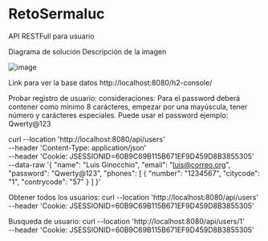 # RetoSermaluc
API RESTFull para usuario

Diagrama de solución
Descripción de la imagen

![image](https://github.com/luchogb87/RetoSermaluc/assets/10896732/15e6120e-2ae7-4bc3-a700-18f1f43d8c63)



Link para ver la base datos
http://localhost:8080/h2-console/

Probar registro de usuario:
consideraciones: Para el password deberá contener como mínimo 8 carácteres, empezar por una mayúscula, tener número y carácteres especiales.
Puede usar el password ejemplo: Qwerty@123

curl --location 'http://localhost:8080/api/users' \
--header 'Content-Type: application/json' \
--header 'Cookie: JSESSIONID=60B9C69B115B671EF9D459D8B3855305' \
--data-raw '{
    "name": "Luis Ginocchio",
    "email": "luis@correo.org",
    "password": "Qwerty@123",
    "phones": [
        {
            "number": "1234567",
            "citycode": "1",
            "contrycode": "57"
        }
    ]
}'

Obtener todos los usuarios:
curl --location 'http://localhost:8080/api/users' \
--header 'Cookie: JSESSIONID=60B9C69B115B671EF9D459D8B3855305'

Busqueda de usuario: curl --location 'http://localhost:8080/api/users/1' \
--header 'Cookie: JSESSIONID=60B9C69B115B671EF9D459D8B3855305'
